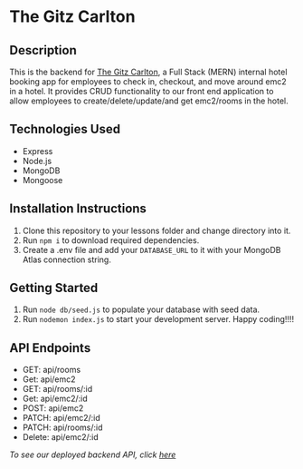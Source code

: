 # The Gitz Carlton

## Description

This is the backend for [The Gitz Carlton](https://cozy-gnome-816bc0.netlify.app/), a Full Stack (MERN) internal hotel booking app for employees to check in, checkout, and move around emc2 in a hotel. It provides CRUD functionality to our front end application to allow employees to create/delete/update/and get emc2/rooms in the hotel.

## Technologies Used

- Express
- Node.js
- MongoDB
- Mongoose

## Installation Instructions

1. Clone this repository to your lessons folder and change directory into it.
2. Run `npm i` to download required dependencies.
3. Create a .env file and add your `DATABASE_URL` to it with your MongoDB Atlas connection string.

## Getting Started

1. Run `node db/seed.js` to populate your database with seed data.
2. Run `nodemon index.js` to start your development server.
   Happy coding!!!!

## API Endpoints

- GET: api/rooms
- Get: api/emc2
- GET: api/rooms/:id
- Get: api/emc2/:id
- POST: api/emc2
- PATCH: api/emc2/:id
- PATCH: api/rooms/:id
- Delete: api/emc2/:id


_To see our deployed backend API, click [here](http://localhost:1337/api/rooms)_